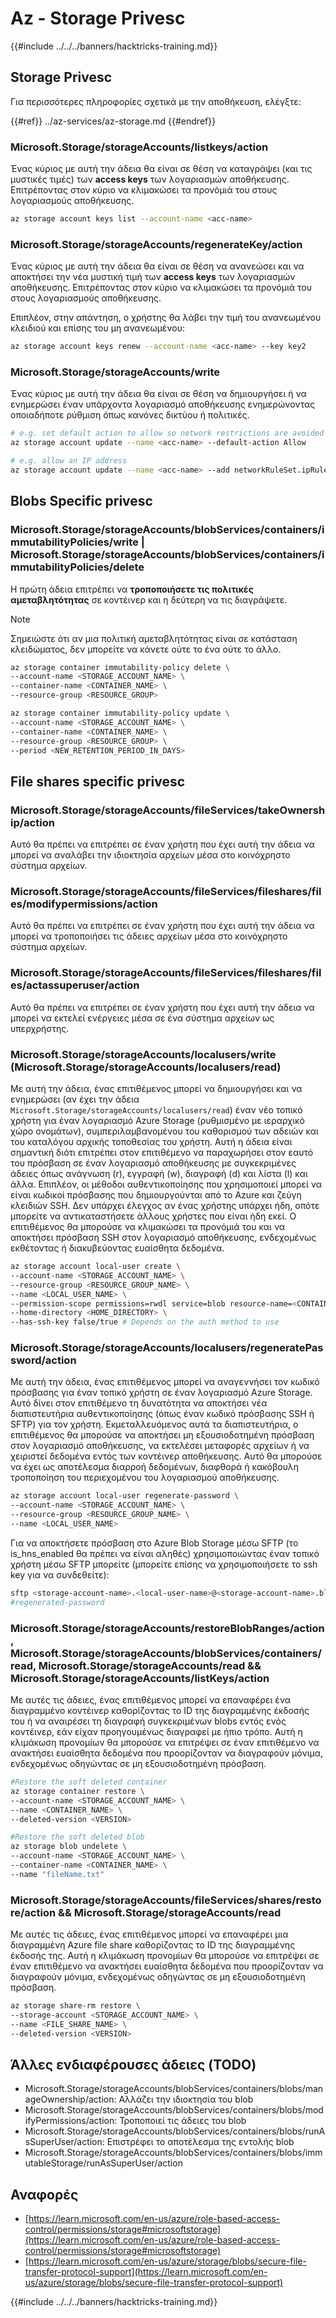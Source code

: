 # Az - Storage Privesc

{{#include ../../../banners/hacktricks-training.md}}

## Storage Privesc

Για περισσότερες πληροφορίες σχετικά με την αποθήκευση, ελέγξτε:

{{#ref}}
../az-services/az-storage.md
{{#endref}}

### Microsoft.Storage/storageAccounts/listkeys/action

Ένας κύριος με αυτή την άδεια θα είναι σε θέση να καταγράψει (και τις μυστικές τιμές) των **access keys** των λογαριασμών αποθήκευσης. Επιτρέποντας στον κύριο να κλιμακώσει τα προνόμιά του στους λογαριασμούς αποθήκευσης.
```bash
az storage account keys list --account-name <acc-name>
```
### Microsoft.Storage/storageAccounts/regenerateKey/action

Ένας κύριος με αυτή την άδεια θα είναι σε θέση να ανανεώσει και να αποκτήσει την νέα μυστική τιμή των **access keys** των λογαριασμών αποθήκευσης. Επιτρέποντας στον κύριο να κλιμακώσει τα προνόμιά του στους λογαριασμούς αποθήκευσης.

Επιπλέον, στην απάντηση, ο χρήστης θα λάβει την τιμή του ανανεωμένου κλειδιού και επίσης του μη ανανεωμένου:
```bash
az storage account keys renew --account-name <acc-name> --key key2
```
### Microsoft.Storage/storageAccounts/write

Ένας κύριος με αυτή την άδεια θα είναι σε θέση να δημιουργήσει ή να ενημερώσει έναν υπάρχοντα λογαριασμό αποθήκευσης ενημερώνοντας οποιαδήποτε ρύθμιση όπως κανόνες δικτύου ή πολιτικές.
```bash
# e.g. set default action to allow so network restrictions are avoided
az storage account update --name <acc-name> --default-action Allow

# e.g. allow an IP address
az storage account update --name <acc-name> --add networkRuleSet.ipRules value=<ip-address>
```
## Blobs Specific privesc

### Microsoft.Storage/storageAccounts/blobServices/containers/immutabilityPolicies/write | Microsoft.Storage/storageAccounts/blobServices/containers/immutabilityPolicies/delete

Η πρώτη άδεια επιτρέπει να **τροποποιήσετε τις πολιτικές αμεταβλητότητας** σε κοντέινερ και η δεύτερη να τις διαγράψετε.

> [!NOTE]
> Σημειώστε ότι αν μια πολιτική αμεταβλητότητας είναι σε κατάσταση κλειδώματος, δεν μπορείτε να κάνετε ούτε το ένα ούτε το άλλο.
```bash
az storage container immutability-policy delete \
--account-name <STORAGE_ACCOUNT_NAME> \
--container-name <CONTAINER_NAME> \
--resource-group <RESOURCE_GROUP>

az storage container immutability-policy update \
--account-name <STORAGE_ACCOUNT_NAME> \
--container-name <CONTAINER_NAME> \
--resource-group <RESOURCE_GROUP> \
--period <NEW_RETENTION_PERIOD_IN_DAYS>
```
## File shares specific privesc

### Microsoft.Storage/storageAccounts/fileServices/takeOwnership/action

Αυτό θα πρέπει να επιτρέπει σε έναν χρήστη που έχει αυτή την άδεια να μπορεί να αναλάβει την ιδιοκτησία αρχείων μέσα στο κοινόχρηστο σύστημα αρχείων.

### Microsoft.Storage/storageAccounts/fileServices/fileshares/files/modifypermissions/action

Αυτό θα πρέπει να επιτρέπει σε έναν χρήστη που έχει αυτή την άδεια να μπορεί να τροποποιήσει τις άδειες αρχείων μέσα στο κοινόχρηστο σύστημα αρχείων.

### Microsoft.Storage/storageAccounts/fileServices/fileshares/files/actassuperuser/action

Αυτό θα πρέπει να επιτρέπει σε έναν χρήστη που έχει αυτή την άδεια να μπορεί να εκτελεί ενέργειες μέσα σε ένα σύστημα αρχείων ως υπερχρήστης.

### Microsoft.Storage/storageAccounts/localusers/write (Microsoft.Storage/storageAccounts/localusers/read)

Με αυτή την άδεια, ένας επιτιθέμενος μπορεί να δημιουργήσει και να ενημερώσει (αν έχει την άδεια `Microsoft.Storage/storageAccounts/localusers/read`) έναν νέο τοπικό χρήστη για έναν λογαριασμό Azure Storage (ρυθμισμένο με ιεραρχικό χώρο ονομάτων), συμπεριλαμβανομένου του καθορισμού των αδειών και του καταλόγου αρχικής τοποθεσίας του χρήστη. Αυτή η άδεια είναι σημαντική διότι επιτρέπει στον επιτιθέμενο να παραχωρήσει στον εαυτό του πρόσβαση σε έναν λογαριασμό αποθήκευσης με συγκεκριμένες άδειες όπως ανάγνωση (r), εγγραφή (w), διαγραφή (d) και λίστα (l) και άλλα. Επιπλέον, οι μέθοδοι αυθεντικοποίησης που χρησιμοποιεί μπορεί να είναι κωδικοί πρόσβασης που δημιουργούνται από το Azure και ζεύγη κλειδιών SSH. Δεν υπάρχει έλεγχος αν ένας χρήστης υπάρχει ήδη, οπότε μπορείτε να αντικαταστήσετε άλλους χρήστες που είναι ήδη εκεί. Ο επιτιθέμενος θα μπορούσε να κλιμακώσει τα προνόμιά του και να αποκτήσει πρόσβαση SSH στον λογαριασμό αποθήκευσης, ενδεχομένως εκθέτοντας ή διακυβεύοντας ευαίσθητα δεδομένα.
```bash
az storage account local-user create \
--account-name <STORAGE_ACCOUNT_NAME> \
--resource-group <RESOURCE_GROUP_NAME> \
--name <LOCAL_USER_NAME> \
--permission-scope permissions=rwdl service=blob resource-name=<CONTAINER_NAME> \
--home-directory <HOME_DIRECTORY> \
--has-ssh-key false/true # Depends on the auth method to use
```
### Microsoft.Storage/storageAccounts/localusers/regeneratePassword/action

Με αυτή την άδεια, ένας επιτιθέμενος μπορεί να αναγεννήσει τον κωδικό πρόσβασης για έναν τοπικό χρήστη σε έναν λογαριασμό Azure Storage. Αυτό δίνει στον επιτιθέμενο τη δυνατότητα να αποκτήσει νέα διαπιστευτήρια αυθεντικοποίησης (όπως έναν κωδικό πρόσβασης SSH ή SFTP) για τον χρήστη. Εκμεταλλευόμενος αυτά τα διαπιστευτήρια, ο επιτιθέμενος θα μπορούσε να αποκτήσει μη εξουσιοδοτημένη πρόσβαση στον λογαριασμό αποθήκευσης, να εκτελέσει μεταφορές αρχείων ή να χειριστεί δεδομένα εντός των κοντέινερ αποθήκευσης. Αυτό θα μπορούσε να έχει ως αποτέλεσμα διαρροή δεδομένων, διαφθορά ή κακόβουλη τροποποίηση του περιεχομένου του λογαριασμού αποθήκευσης.
```bash
az storage account local-user regenerate-password \
--account-name <STORAGE_ACCOUNT_NAME> \
--resource-group <RESOURCE_GROUP_NAME> \
--name <LOCAL_USER_NAME>
```
Για να αποκτήσετε πρόσβαση στο Azure Blob Storage μέσω SFTP (το is_hns_enabled θα πρέπει να είναι αληθές) χρησιμοποιώντας έναν τοπικό χρήστη μέσω SFTP μπορείτε (μπορείτε επίσης να χρησιμοποιήσετε το ssh key για να συνδεθείτε):
```bash
sftp <storage-account-name>.<local-user-name>@<storage-account-name>.blob.core.windows.net
#regenerated-password
```
### Microsoft.Storage/storageAccounts/restoreBlobRanges/action, Microsoft.Storage/storageAccounts/blobServices/containers/read, Microsoft.Storage/storageAccounts/read && Microsoft.Storage/storageAccounts/listKeys/action

Με αυτές τις άδειες, ένας επιτιθέμενος μπορεί να επαναφέρει ένα διαγραμμένο κοντέινερ καθορίζοντας το ID της διαγραμμένης έκδοσής του ή να αναιρέσει τη διαγραφή συγκεκριμένων blobs εντός ενός κοντέινερ, εάν είχαν προηγουμένως διαγραφεί με ήπιο τρόπο. Αυτή η κλιμάκωση προνομίων θα μπορούσε να επιτρέψει σε έναν επιτιθέμενο να ανακτήσει ευαίσθητα δεδομένα που προορίζονταν να διαγραφούν μόνιμα, ενδεχομένως οδηγώντας σε μη εξουσιοδοτημένη πρόσβαση.
```bash
#Restore the soft deleted container
az storage container restore \
--account-name <STORAGE_ACCOUNT_NAME> \
--name <CONTAINER_NAME> \
--deleted-version <VERSION>

#Restore the soft deleted blob
az storage blob undelete \
--account-name <STORAGE_ACCOUNT_NAME> \
--container-name <CONTAINER_NAME> \
--name "fileName.txt"
```
### Microsoft.Storage/storageAccounts/fileServices/shares/restore/action && Microsoft.Storage/storageAccounts/read

Με αυτές τις άδειες, ένας επιτιθέμενος μπορεί να επαναφέρει μια διαγραμμένη Azure file share καθορίζοντας το ID της διαγραμμένης έκδοσής της. Αυτή η κλιμάκωση προνομίων θα μπορούσε να επιτρέψει σε έναν επιτιθέμενο να ανακτήσει ευαίσθητα δεδομένα που προορίζονταν να διαγραφούν μόνιμα, ενδεχομένως οδηγώντας σε μη εξουσιοδοτημένη πρόσβαση.
```bash
az storage share-rm restore \
--storage-account <STORAGE_ACCOUNT_NAME> \
--name <FILE_SHARE_NAME> \
--deleted-version <VERSION>
```
## Άλλες ενδιαφέρουσες άδειες (TODO)

- Microsoft.Storage/storageAccounts/blobServices/containers/blobs/manageOwnership/action: Αλλάζει την ιδιοκτησία του blob
- Microsoft.Storage/storageAccounts/blobServices/containers/blobs/modifyPermissions/action: Τροποποιεί τις άδειες του blob
- Microsoft.Storage/storageAccounts/blobServices/containers/blobs/runAsSuperUser/action: Επιστρέφει το αποτέλεσμα της εντολής blob
- Microsoft.Storage/storageAccounts/blobServices/containers/blobs/immutableStorage/runAsSuperUser/action

## Αναφορές

- [https://learn.microsoft.com/en-us/azure/role-based-access-control/permissions/storage#microsoftstorage](https://learn.microsoft.com/en-us/azure/role-based-access-control/permissions/storage#microsoftstorage)
- [https://learn.microsoft.com/en-us/azure/storage/blobs/secure-file-transfer-protocol-support](https://learn.microsoft.com/en-us/azure/storage/blobs/secure-file-transfer-protocol-support)

{{#include ../../../banners/hacktricks-training.md}}

